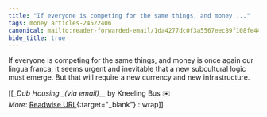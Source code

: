 ```yaml
---
title: "If everyone is competing for the same things, and money ..."
tags: money articles-24522406
canonical: mailto:reader-forwarded-email/1da4277dc0f3a5567eec89f108fe44f7
hide_title: true
---
```


If everyone is competing for the same things, and money is once again our lingua franca, it seems urgent and inevitable that a new subcultural logic must emerge. But that will require a new currency and new infrastructure.


[[<cite>_Dub Housing _(via email)__</cite> by Kneeling Bus ✉️<br>
_More_: [Readwise URL](https://readwise.io/open/478324960){:target="_blank"}
::wrap]]